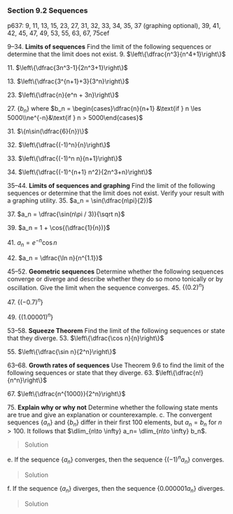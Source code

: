 ### Section 9.2 Sequences
p637: 9, 11, 13, 15, 23, 27, 31, 32, 33, 34, 35, 37 (graphing optional), 39, 41, 42, 45, 47, 49, 53, 55, 63, 67, 75cef

9–34\. **Limits of sequences** Find the limit of the following sequences or determine that the limit does not exist.
9\. $\left\{\dfrac{n^3}{n^4+1}\right\}$

11\. $\left\{\dfrac{3n^3-1}{2n^3+1}\right\}$

13\. $\left\{\dfrac{3^{n+1}+3}{3^n}\right\}$

23\. $\left\{\dfrac{n}{e^n + 3n}\right\}$

27\. $\{b_n\}$ where $b_n = \begin{cases}\dfrac{n}{n+1} &\text{if } n \les 5000\\ne^{-n}&\text{if } n > 5000\end{cases}$

31\. $\{n\sin(\dfrac{6}{n})\}$

32\. $\left\{\dfrac{(-1)^n}{n}\right\}$

33\. $\left\{\dfrac{(-1)^n n}{n+1}\right\}$

34\. $\left\{\dfrac{(-1)^{n+1} n^2}{2n^3+n}\right\}$

35–44\. **Limits of sequences and graphing** Find the limit of the following sequences or determine that the limit does not exist. Verify your result with a graphing utility.
35\. $a_n = \sin(\dfrac{n\pi}{2})$

37\. $a_n = \dfrac{\sin(n\pi / 3)}{\sqrt n}$

39\. $a_n = 1 + \cos{(\dfrac{1}{n})}$

41\. $a_n = e^{-n} \cos n$

42\. $a_n = \dfrac{\ln n}{n^{1.1}}$

45–52\. **Geometric sequences** Determine whether the following sequences converge or diverge and describe whether they do so mono tonically or by oscillation. Give the limit when the sequence converges.
45\. $\{(0.2)^n\}$

47\. $\{(-0.7)^n\}$

49\. $\{(1.00001)^n\}$

53–58\. **Squeeze Theorem** Find the limit of the following sequences or state that they diverge.
53\. $\left\{\dfrac{\cos n}{n}\right\}$

55\. $\left\{\dfrac{\sin n}{2^n}\right\}$

63–68\. **Growth rates of sequences** Use Theorem 9.6 to find the limit of the following sequences or state that they diverge.
63\. $\left\{\dfrac{n!}{n^n}\right\}$

67\. $\left\{\dfrac{n^{1000}}{2^n}\right\}$

75\. **Explain why or why not** Determine whether the following state ments are true and give an explanation or counterexample.
c. The convergent sequences $\{a_n\}$ and $\{b_n\}$ differ in their first 100 elements, but $a_n = b_n$ for $n>100$. It follows that $\dlim_{n\to \infty} a_n= \dlim_{n\to \infty} b_n$.
>Solution

e. If the sequence $\{a_n\}$ converges, then the sequence $\{(-1)^n a_n\}$ converges.
>Solution

f. If the sequence $\{a_n\}$ diverges, then the sequence $\{0.000001 a_n\}$ diverges.
>Solution
